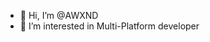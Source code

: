 - 👋 Hi, I’m @AWXND
- 👀 I’m interested in Multi-Platform developer

<!---
AWXND/AWXND is a ✨ special ✨ repository because its `README.md` (this file) appears on your GitHub profile.
You can click the Preview link to take a look at your changes.
--->
